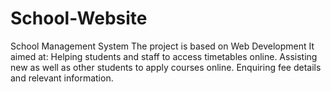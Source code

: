 # School-Website
School Management System
 The project is based  on Web Development 
 It aimed at:
Helping students and staff to access timetables online.
Assisting new as well as other students to apply courses online.
Enquiring fee details and relevant information.


